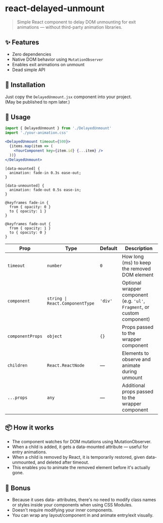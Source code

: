 # react-delayed-unmount

> Simple React component to delay DOM unmounting for exit animations — without third-party animation libraries.

## ✨ Features

- Zero dependencies
- Native DOM behavior using `MutationObserver`
- Enables exit animations on unmount
- Dead simple API

## 🚀 Installation

Just copy the `DelayedUnmount.jsx` component into your project.  
(May be published to npm later.)

## 🧠 Usage

```jsx
import { DelayedUnmount } from './DelayedUnmount'
import './your-animation.css'

<DelayedUnmount timeout={500}>
  {items.map(item => (
    <YourComponent key={item.id} {...item} />
  ))}
</DelayedUnmount>
```

```css[data-mounted] {
[data-mounted] {
  animation: fade-in 0.3s ease-out;
}

[data-unmounted] {
  animation: fade-out 0.5s ease-in;
}

@keyframes fade-in {
  from { opacity: 0 }
  to { opacity: 1 }
}

@keyframes fade-out {
  from { opacity: 1 }
  to { opacity: 0 }
}
```

| Prop            | Type               | Default    | Description                                                                 |
| --------------- | ------------------ | ---------- | --------------------------------------------------------------------------- |
| `timeout`       | `number`           | `0`        | How long (ms) to keep the removed DOM element                               |
| `component`     | `string \| React.ComponentType` | `'div'`     | Optional wrapper component (e.g. `'ul'`, `Fragment`, or custom component)    |
| `componentProps`| `object`           | `{}`       | Props passed to the wrapper component                                       |
| `children`      | `React.ReactNode`  | —          | Elements to observe and animate during unmount                              |
| `...props`      | `any`              | —          | Additional props passed to the wrapper component                            |

## 📦 How it works

- The component watches for DOM mutations using MutationObserver.
- When a child is added, it gets a data-mounted attribute — useful for entry animations.
- When a child is removed by React, it is temporarily restored, given data-unmounted, and deleted after timeout.
- This enables you to animate the removed element before it's actually gone.

## 🧪 Bonus
- Because it uses data- attributes, there's no need to modify class names or styles inside your components when using CSS Modules.
- Doesn't require modifying your inner components.
- You can wrap any layout/component in <DelayedUnmount> and animate entry/exit visually.
